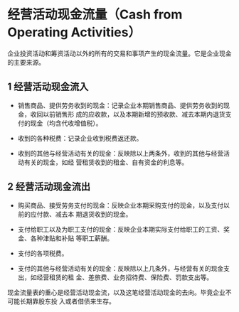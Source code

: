 # 经营活动现金流量（Cash from Operating Activities）

企业投资活动和筹资活动以外的所有的交易和事项产生的现金流量。它是企业现金的主要来源。

## 1 经营活动现金流入

- 销售商品、提供劳务收到的现金：记录企业本期销售商品、提供劳务收到的现金，收回以前销售形
成的应收款，以及本期新增的预收款、减去本期内退货支付的现金（均含代收增值税）。

- 收到的各种税费：记录企业收到税费返还款。

- 收到的其他与经营活动有关的现金：反映除以上两条外，收到的其他与经营活动有关的现金，如经
营租赁收到的租金、自有资金的利息等。

## 2 经营活动现金流出

- 购买商品、接受劳务支付的现金：反映企业本期采购支付的现金，以及支付以前的应付款、减去本
期退货收到的现金。

- 支付给职工以及为职工支付的现金：反映企业本期实际支付给职工的工资、奖金、各种津贴和补贴
等职工薪酬。

- 支付的各项税费。

- 支付的其他与经营活动有关的现金：反映除以上几条外，与经营有关的现金支出，如经营租赁的租
金、差旅费、业务招待费、保险费、罚款支出等。


现金流量表的重心是经营活动现金流，以及这笔经营活动现金的去向。毕竟企业不可能长期靠股东投
入或者借债来生存。

